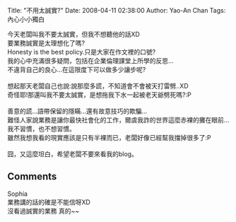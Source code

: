 Title: "不用太誠實?"
Date: 2008-04-11 02:38:00
Author: Yao-An Chan
Tags: 內心小小獨白


<div class='post'>
今天老闆叫我不要太誠實，但我不想聽他的話XD<br />要業務誠實是太理想化了嗎?<br />Honesty is the best policy.只是大家在作文裡的口號?<br />我的心中充滿很多疑問，包括在企業倫理課堂上所學的反思...<br />不違背自己的良心...在這限度下可以做多少讓步呢?<br /><br />想起那天老闆自己也說:說那麼多謊，不知道會不會被天打雷劈..XD<br />奇怪耶!那還叫我不要太誠實，是想拖我下水一起被老天爺劈死嗎?:P<br /><br />善意的謊...語帶保留的隱瞞...還有故意技巧的欺騙...<br />難怪人家說業務是讓你最快社會化的工作，爾虞我詐的世界這麼赤裸的攤在眼前...我不習慣，也不想習慣。<br />雖然我想我看的現實應該是只有半裸而已，老闆好像已經幫我擋掉很多了:P<br /><br />囧，又這麼坦白，希望老闆不要來看我的blog。</div>
<h2>Comments</h2>
<div class='comments'>
<div class='comment'>
<div class='author'>Sophia</div>
<div class='content'>
業務講的話的確是不能信呀XD<BR/>沒看過誠實的業務  真的~~</div>
</div>
</div>
